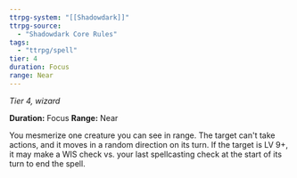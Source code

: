```yaml
---
ttrpg-system: "[[Shadowdark]]"
ttrpg-source: 
  - "Shadowdark Core Rules"
tags:
  - "ttrpg/spell"
tier: 4
duration: Focus
range: Near
---
```

*Tier 4, wizard*

**Duration:** Focus
**Range:** Near

You mesmerize one creature you can see in range. The target can't take actions, and it moves in a random direction on its turn. If the target is LV 9+, it may make a WIS check vs. your last spellcasting check at the start of its turn to end the spell.

